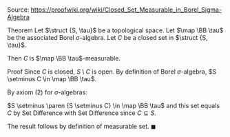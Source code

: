 # 

Source: https://proofwiki.org/wiki/Closed_Set_Measurable_in_Borel_Sigma-Algebra

Theorem
Let $\struct {S, \tau}$ be a topological space.
Let $\map \BB \tau$ be the associated Borel $\sigma$-algebra.
Let $C$ be a closed set in $\struct {S, \tau}$.

Then $C$ is $\map \BB \tau$-measurable.


Proof
Since $C$ is closed, $S \setminus C$ is open.
By definition of Borel $\sigma$-algebra, $S \setminus C \in \map \BB \tau$.

By axiom $(2)$ for $\sigma$-algebras:

$S \setminus \paren {S \setminus C} \in \map \BB \tau$
and this set equals $C$ by Set Difference with Set Difference since $C \subseteq S$.

The result follows by definition of measurable set.
$\blacksquare$





